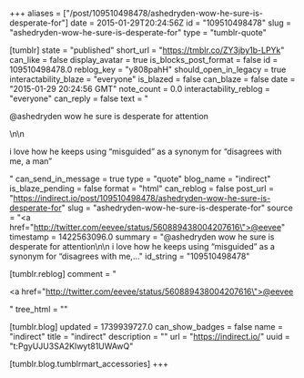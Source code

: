 +++
aliases = ["/post/109510498478/ashedryden-wow-he-sure-is-desperate-for"]
date = 2015-01-29T20:24:56Z
id = "109510498478"
slug = "ashedryden-wow-he-sure-is-desperate-for"
type = "tumblr-quote"

[tumblr]
state = "published"
short_url = "https://tmblr.co/ZY3jby1b-LPYk"
can_like = false
display_avatar = true
is_blocks_post_format = false
id = 109510498478.0
reblog_key = "y808pahH"
should_open_in_legacy = true
interactability_blaze = "everyone"
is_blazed = false
can_blaze = false
date = "2015-01-29 20:24:56 GMT"
note_count = 0.0
interactability_reblog = "everyone"
can_reply = false
text = "<p>@ashedryden wow he sure is desperate for attention</p>\n\n<p>i love how he keeps using &ldquo;misguided&rdquo; as a synonym for &ldquo;disagrees with me, a man&rdquo;</p>"
can_send_in_message = true
type = "quote"
blog_name = "indirect"
is_blaze_pending = false
format = "html"
can_reblog = false
post_url = "https://indirect.io/post/109510498478/ashedryden-wow-he-sure-is-desperate-for"
slug = "ashedryden-wow-he-sure-is-desperate-for"
source = "<a href=\"http://twitter.com/eevee/status/560889438004207616\">@eevee</a>"
timestamp = 1422563096.0
summary = "@ashedryden wow he sure is desperate for attention\n\n i love how he keeps using “misguided” as a synonym for “disagrees with me,..."
id_string = "109510498478"

[tumblr.reblog]
comment = "<p><a href=\"http://twitter.com/eevee/status/560889438004207616\">@eevee</a></p>"
tree_html = ""

[tumblr.blog]
updated = 1739939727.0
can_show_badges = false
name = "indirect"
title = "indirect"
description = ""
url = "https://indirect.io/"
uuid = "t:PgyUJU3SA2Klwyt81UWAwQ"

[tumblr.blog.tumblrmart_accessories]
+++
